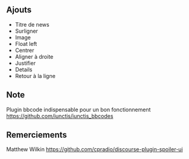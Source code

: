 ## Ajouts

- Titre de news
- Surligner
- Image
- Float left
- Centrer
- Aligner à droite
- Justifier
- Details
- Retour à la ligne


## Note

Plugin bbcode indispensable pour un bon fonctionnement
https://github.com/iunctis/iunctis_bbcodes


## Remerciements

Matthew Wilkin
https://github.com/cpradio/discourse-plugin-spoiler-ui
